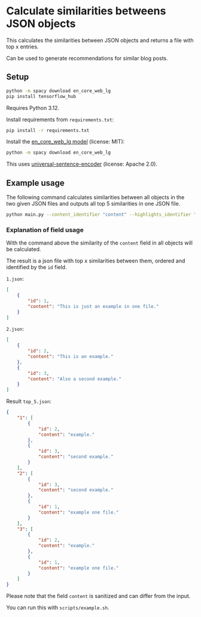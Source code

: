 # Calculate similarities betweens JSON objects

This calculates the similarities between JSON objects and returns a file with top x entries.

Can be used to generate recommendations for similar blog posts.

## Setup

```sh
python -m spacy download en_core_web_lg
pip install tensorflow_hub
```

Requires Python 3.12.

Install requirements from `requirements.txt`:

```sh
pip install -r requirements.txt
```

Install the [en_core_web_lg model](https://spacy.io/models/en) (license: MIT):

```sh
python -m spacy download en_core_web_lg
```

This uses [universal-sentence-encoder](https://www.kaggle.com/models/google/universal-sentence-encoder/tensorFlow2/universal-sentence-encoder/2) (license: Apache 2.0).


## Example usage

The following command calculates similarities between all objects in the two given JSON files and outputs all top 5 similarities in one JSON file.

```sh
python main.py --content_identifier "content" --highlights_identifier "id" 1.json 2.json
```

### Explanation of field usage

With the command above the similarity of the `content` field in all objects will be calculated.

The result is a json file with top x similarities between them, ordered and identified by the `id` field.

`1.json`:

```json
[
    {
        "id": 1,
        "content": "This is just an example in one file."
    }
]
```

`2.json`:

```json
[
    {
        "id": 2,
        "content": "This is an example."
    },
    {
        "id": 3,
        "content": "Also a second example."
    }
]
```

Result `top_5.json`:

```json
{
    "1": [
        {
            "id": 2,
            "content": "example."
        },
        {
            "id": 3,
            "content": "second example."
        }
    ],
    "2": [
        {
            "id": 3,
            "content": "second example."
        },
        {
            "id": 1,
            "content": "example one file."
        }
    ],
    "3": [
        {
            "id": 2,
            "content": "example."
        },
        {
            "id": 1,
            "content": "example one file."
        }
    ]
}
```

Please note that the field `content` is sanitized and can differ from the input.

You can run this with `scripts/example.sh`.